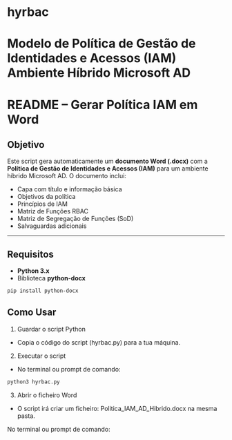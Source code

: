 # hyrbac
# Modelo de Política de Gestão de Identidades e Acessos (IAM) Ambiente Híbrido Microsoft AD

# README – Gerar Política IAM em Word

## Objetivo
Este script gera automaticamente um **documento Word (.docx)** com a **Política de Gestão de Identidades e Acessos (IAM)** para um ambiente híbrido Microsoft AD. O documento inclui:  
- Capa com título e informação básica  
- Objetivos da política  
- Princípios de IAM  
- Matriz de Funções RBAC  
- Matriz de Segregação de Funções (SoD)  
- Salvaguardas adicionais  
---

## Requisitos
- **Python 3.x**  
- Biblioteca **python-docx**  
```bash
pip install python-docx
```
## Como Usar
1. Guardar o script Python
* Copia o código do script (hyrbac.py) para a tua máquina.
2. Executar o script
* No terminal ou prompt de comando:
```bash
python3 hyrbac.py
```
3. Abrir o ficheiro Word
* O script irá criar um ficheiro: Politica_IAM_AD_Hibrido.docx na mesma pasta.

No terminal ou prompt de comando:
